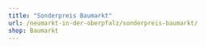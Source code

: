 ```yaml
---
title: "Sonderpreis Baumarkt"
url: /neumarkt-in-der-oberpfalz/sonderpreis-baumarkt/
shop: Baumarkt
---
```

